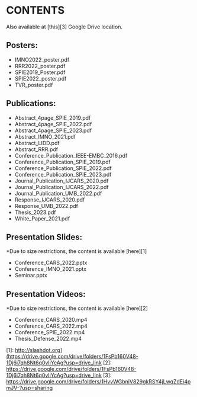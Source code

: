 # **CONTENTS**
Also available at [this][3] Google Drive location.
## **Posters:**
- IMNO2022_poster.pdf
- RRR2022_poster.pdf
- SPIE2019_Poster.pdf
- SPIE2022_poster.pdf
- TVR_poster.pdf

## **Publications:**
- Abstract_4page_SPIE_2019.pdf
- Abstract_4page_SPIE_2022.pdf
- Abstract_4page_SPIE_2023.pdf
- Abstract_IMNO_2021.pdf
- Abstract_LIDD.pdf
- Abstract_RRR.pdf
- Conference_Publication_IEEE-EMBC_2016.pdf
- Conference_Publication_SPIE_2019.pdf
- Conference_Publication_SPIE_2022.pdf
- Conference_Publication_SPIE_2023.pdf
- Journal_Publication_IJCARS_2020.pdf
- Journal_Publication_IJCARS_2022.pdf
- Journal_Publication_UMB_2022.pdf
- Response_IJCARS_2020.pdf
- Response_UMB_2022.pdf
- Thesis_2023.pdf
- White_Paper_2021.pdf

## **Presentation Slides:**
*Due to size restrictions, the content is available [here][1]
- Conference_CARS_2022.pptx
- Conference_IMNO_2021.pptx
- Seminar.pptx

## **Presentation Videos:**
*Due to size restrictions, the content is available [here][2]
- Conference_CARS_2020.mp4
- Conference_CARS_2022.mp4
- Conference_SPIE_2022.mp4
- Thesis_Defense_2022.mp4

[1]: http://slashdot.org](https://drive.google.com/drive/folders/1FsPb160V48-1Dj6i7qh8Nt6q0vIiYcAg?usp=drive_link
[2]: https://drive.google.com/drive/folders/1FsPb160V48-1Dj6i7qh8Nt6q0vIiYcAg?usp=drive_link
[3]: https://drive.google.com/drive/folders/1HvvWGbniV829gkRSY4jLwqZdEi4pmJV-?usp=sharing
